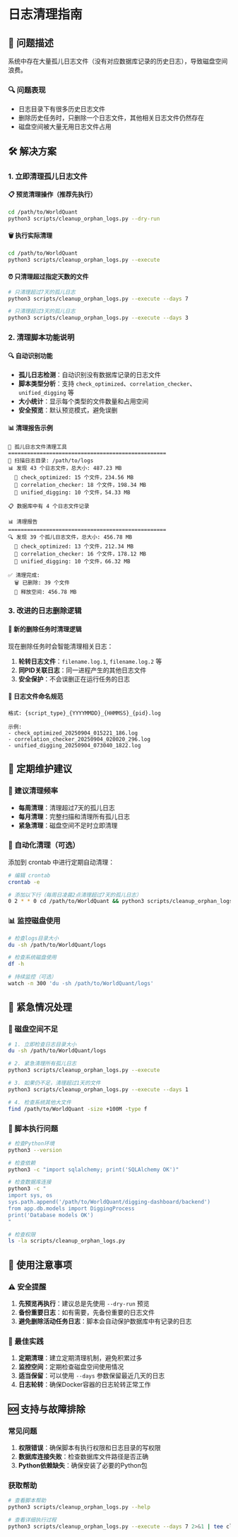 # 日志清理指南

## 🚨 问题描述

系统中存在大量孤儿日志文件（没有对应数据库记录的历史日志），导致磁盘空间浪费。

### 🔍 问题表现
- 日志目录下有很多历史日志文件
- 删除历史任务时，只删除一个日志文件，其他相关日志文件仍然存在
- 磁盘空间被大量无用日志文件占用

## 🛠️ 解决方案

### 1. 立即清理孤儿日志文件

#### 📋 预览清理操作（推荐先执行）
```bash
cd /path/to/WorldQuant
python3 scripts/cleanup_orphan_logs.py --dry-run
```

#### 🗑️ 执行实际清理
```bash
cd /path/to/WorldQuant
python3 scripts/cleanup_orphan_logs.py --execute
```

#### ⏰ 只清理超过指定天数的文件
```bash
# 只清理超过7天的孤儿日志
python3 scripts/cleanup_orphan_logs.py --execute --days 7

# 只清理超过3天的孤儿日志
python3 scripts/cleanup_orphan_logs.py --execute --days 3
```

### 2. 清理脚本功能说明

#### 🔍 自动识别功能
- **孤儿日志检测**：自动识别没有数据库记录的日志文件
- **脚本类型分析**：支持 `check_optimized`、`correlation_checker`、`unified_digging` 等
- **大小统计**：显示每个类型的文件数量和占用空间
- **安全预览**：默认预览模式，避免误删

#### 📊 清理报告示例
```
🧹 孤儿日志文件清理工具
==================================================
📂 扫描日志目录: /path/to/logs
📊 发现 43 个日志文件，总大小: 487.23 MB
  📄 check_optimized: 15 个文件，234.56 MB
  📄 correlation_checker: 18 个文件，198.34 MB  
  📄 unified_digging: 10 个文件，54.33 MB

📋 数据库中有 4 个日志文件记录

📊 清理报告
==================================================
🔍 发现 39 个孤儿日志文件，总大小: 456.78 MB
  📄 check_optimized: 13 个文件，212.34 MB
  📄 correlation_checker: 16 个文件，178.12 MB
  📄 unified_digging: 10 个文件，66.32 MB

✅ 清理完成:
  🗑️ 已删除: 39 个文件
  💾 释放空间: 456.78 MB
```

### 3. 改进的日志删除逻辑

#### 🔧 新的删除任务时清理逻辑
现在删除任务时会智能清理相关日志：

1. **轮转日志文件**：`filename.log.1`, `filename.log.2` 等
2. **同PID关联日志**：同一进程产生的其他日志文件
3. **安全保护**：不会误删正在运行任务的日志

#### 📝 日志文件命名规范
```
格式: {script_type}_{YYYYMMDD}_{HHMMSS}_{pid}.log

示例:
- check_optimized_20250904_015221_186.log
- correlation_checker_20250904_020020_296.log  
- unified_digging_20250904_073040_1822.log
```

## 🔄 定期维护建议

### 📅 建议清理频率
- **每周清理**：清理超过7天的孤儿日志
- **每月清理**：完整扫描和清理所有孤儿日志
- **紧急清理**：磁盘空间不足时立即清理

### 🤖 自动化清理（可选）
添加到 crontab 中进行定期自动清理：

```bash
# 编辑 crontab
crontab -e

# 添加以下行（每周日凌晨2点清理超过7天的孤儿日志）
0 2 * * 0 cd /path/to/WorldQuant && python3 scripts/cleanup_orphan_logs.py --execute --days 7 >> /var/log/log_cleanup.log 2>&1
```

### 📊 监控磁盘使用
```bash
# 检查logs目录大小
du -sh /path/to/WorldQuant/logs

# 检查系统磁盘使用
df -h

# 持续监控（可选）
watch -n 300 'du -sh /path/to/WorldQuant/logs'
```

## 🚨 紧急情况处理

### 💾 磁盘空间不足
```bash
# 1. 立即检查日志目录大小
du -sh /path/to/WorldQuant/logs

# 2. 紧急清理所有孤儿日志
python3 scripts/cleanup_orphan_logs.py --execute

# 3. 如果仍不足，清理超过1天的文件
python3 scripts/cleanup_orphan_logs.py --execute --days 1

# 4. 检查系统其他大文件
find /path/to/WorldQuant -size +100M -type f
```

### 🔧 脚本执行问题
```bash
# 检查Python环境
python3 --version

# 检查依赖
python3 -c "import sqlalchemy; print('SQLAlchemy OK')"

# 检查数据库连接
python3 -c "
import sys, os
sys.path.append('/path/to/WorldQuant/digging-dashboard/backend')
from app.db.models import DiggingProcess
print('Database models OK')
"

# 检查权限
ls -la scripts/cleanup_orphan_logs.py
```

## 📝 使用注意事项

### ⚠️ 安全提醒
1. **先预览再执行**：建议总是先使用 `--dry-run` 预览
2. **备份重要日志**：如有需要，先备份重要的日志文件
3. **避免删除活动任务日志**：脚本会自动保护数据库中有记录的日志

### 🎯 最佳实践
1. **定期清理**：建立定期清理机制，避免积累过多
2. **监控空间**：定期检查磁盘空间使用情况
3. **适当保留**：可以使用 `--days` 参数保留最近几天的日志
4. **日志轮转**：确保Docker容器的日志轮转正常工作

## 🆘 支持与故障排除

### 常见问题
1. **权限错误**：确保脚本有执行权限和日志目录的写权限
2. **数据库连接失败**：检查数据库文件路径是否正确
3. **Python依赖缺失**：确保安装了必要的Python包

### 获取帮助
```bash
# 查看脚本帮助
python3 scripts/cleanup_orphan_logs.py --help

# 查看详细执行过程
python3 scripts/cleanup_orphan_logs.py --execute --days 7 2>&1 | tee cleanup.log
```

